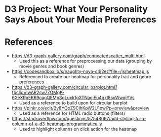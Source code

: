 # D3 Project: What Your Personality Says About Your Media Preferences

# References

- https://d3-graph-gallery.com/graph/connectedscatter_multi.html
  - Used this as a reference for preprocessing our data (grouping by movie genres and book genres)
- https://codesandbox.io/s/naughty-nova-c4j2ez?file=/js/heatmap.js
  - Referenced to create our heatmap for personality trait and genre preferences
- https://d3-graph-gallery.com/circular_barplot.html?fbclid=IwAR2sw7ZOMgK-6XeXRgEK69oagQEMp8gLuxk1gXTNagiEu4gxI8sxWwqiYVs
  - Used as a reference to build upon for circular barplot
- https://plnkr.co/edit/2v8YQoZSClhKpW2U1pwi?p=preview&preview
  - Used as a reference for HTML radio buttons (filters)
- https://stackoverflow.com/questions/57548097/add-styling-to-a-column-of-a-d3-heatmap-programmatically
  - Used to highlight columns on click action for the heatmap